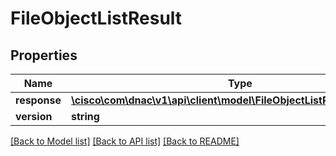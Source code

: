 # FileObjectListResult

## Properties
Name | Type | Description | Notes
------------ | ------------- | ------------- | -------------
**response** | [**\cisco\com\dnac\v1\api\client\model\FileObjectListResultResponse[]**](FileObjectListResultResponse.md) |  | [optional] 
**version** | **string** |  | [optional] 

[[Back to Model list]](../README.md#documentation-for-models) [[Back to API list]](../README.md#documentation-for-api-endpoints) [[Back to README]](../README.md)


